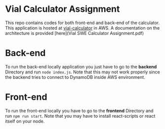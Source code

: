 # Vial Calculator Assignment

This repo contains codes for both front-end and back-end of the calculator. This application is hosted at [vial-calculator](http://vial-calculator-frontend.s3-website-sa-east-1.amazonaws.com/) in AWS. A documentation on the architecture is provided [here](Vial SWE Calculator Assignment.pdf)

# Back-end
To run the back-end locally application you just have to go to the **backend** Directory and run ```node index.js```. Note that this may not work properly since the backend tries to connect to DynamoDB inside AWS environment.

# Front-end
To run the front-end locally you have to go to the **frontend** Directory and run ```npm run start```. Note that you may have to install react-scripts or react itself on your node.

